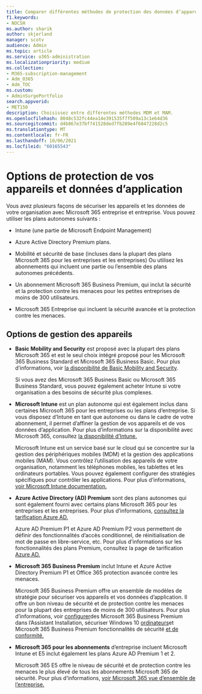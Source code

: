 ```yaml
---
title: Comparer différentes méthodes de protection des données d’appareil et d’application
f1.keywords:
- NOCSH
ms.author: sharik
author: skjerland
manager: scotv
audience: Admin
ms.topic: article
ms.service: o365-administration
ms.localizationpriority: medium
ms.collection:
- M365-subscription-management
- Adm_O365
- Adm_TOC
ms.custom:
- AdminSurgePortfolio
search.appverid:
- MET150
description: Choisissez entre différentes méthodes MDM et MAM.
ms.openlocfilehash: 8048c532fc44ea14e391535f7f509a13c1e64d36
ms.sourcegitcommit: d4b867e37bf741528ded7fb289e4f6847228d2c5
ms.translationtype: MT
ms.contentlocale: fr-FR
ms.lasthandoff: 10/06/2021
ms.locfileid: "60165543"
---
```

# <a name="options-for-protecting-your-devices-and-app-data"></a>Options de protection de vos appareils et données d’application

Vous avez plusieurs façons de sécuriser les appareils et les données de votre organisation avec Microsoft 365 entreprise et entreprise. Vous pouvez utiliser les plans autonomes suivants :

- Intune (une partie de Microsoft Endpoint Management)
- Azure Active Directory Premium plans.
- Mobilité et sécurité de base (incluses dans la plupart des plans Microsoft 365 pour les entreprises et les entreprises) Ou utilisez les abonnements qui incluent une partie ou l’ensemble des plans autonomes précédents.

- Un abonnement Microsoft 365 Business Premium, qui inclut la sécurité et la protection contre les menaces pour les petites entreprises de moins de 300 utilisateurs.
- Microsoft 365 Entreprise qui incluent la sécurité avancée et la protection contre les menaces.

## <a name="device-management-options"></a>Options de gestion des appareils

- **Basic Mobility and Security** est proposé avec la plupart des plans Microsoft 365 et est le seul choix intégré proposé pour les Microsoft 365 Business Standard et Microsoft 365 Business Basic. Pour plus d’informations, voir [la disponibilité de Basic Mobility and Security](../basic-mobility-security/choose-between-basic-mobility-and-security-and-intune.md#availability-of-basic-mobility-and-security-and-intune). 

    Si vous avez des Microsoft 365 Business Basic ou Microsoft 365 Business Standard, vous pouvez également acheter Intune si votre organisation a des besoins de sécurité plus complexes.
 
- **Microsoft Intune** est un plan autonome qui est également inclus dans certaines Microsoft 365 pour les entreprises ou les plans d’entreprise. Si vous disposez d’Intune en tant que autonome ou dans le cadre de votre abonnement, il permet d’affiner la gestion de vos appareils et de vos données d’application. Pour plus d’informations sur la disponibilité avec Microsoft 365, consultez [la disponibilité d’Intune.](../basic-mobility-security/choose-between-basic-mobility-and-security-and-intune.md#availability-of-basic-mobility-and-security-and-intune)

    Microsoft Intune est un service basé sur le cloud qui se concentre sur la gestion des périphériques mobiles (MDM) et la gestion des applications mobiles (MAM). Vous contrôlez l’utilisation des appareils de votre organisation, notamment les téléphones mobiles, les tablettes et les ordinateurs portables. Vous pouvez également configurer des stratégies spécifiques pour contrôler les applications. Pour plus d’informations, [voir Microsoft Intune documentation.](/mem/intune/)

- **Azure Active Directory (AD) Premium** sont des plans autonomes qui sont également fourni avec certains plans Microsoft 365 pour les entreprises et les entreprises. Pour plus d’informations, [consultez la tarification Azure AD.](https://azure.microsoft.com/pricing/details/active-directory/)

     Azure AD Premium P1 et Azure AD Premium P2 vous permettent de définir des fonctionnalités d’accès conditionnel, de réinitialisation de mot de passe en libre-service, etc. Pour plus d’informations sur les fonctionnalités des plans Premium, consultez la page de tarification [Azure AD.](https://azure.microsoft.com/pricing/details/active-directory/)
- **Microsoft 365 Business Premium** inclut Intune et Azure Active Directory Premium P1 et Office 365 protection avancée contre les menaces. 
 
    Microsoft 365 Business Premium offre un ensemble de modèles de stratégie pour sécuriser vos appareils et vos données d’application. Il offre un bon niveau de sécurité et de protection contre les menaces pour la plupart des entreprises de moins de 300 utilisateurs. Pour plus d’informations, voir [configurer](../../business/set-up.md)des Microsoft 365 Business Premium dans l’Assistant Installation, sécuriser Windows 10 [ordinateurs](../../business/secure-win-10-pcs.md)et Microsoft 365 Business Premium fonctionnalités de sécurité [et de conformité.](/security-and-compliance/security-your-business-data.md)

- **Microsoft 365 pour les abonnements** d’entreprise incluent Microsoft Intune et E5 inclut également les plans Azure AD Premium 1 et 2.

    Microsoft 365 E5 offre le niveau de sécurité et de protection contre les menaces le plus élevé de tous les abonnements Microsoft 365 de sécurité. Pour plus d’informations, [voir Microsoft 365 vue d’ensemble de l’entreprise.](../../enterprise/microsoft-365-overview.md)